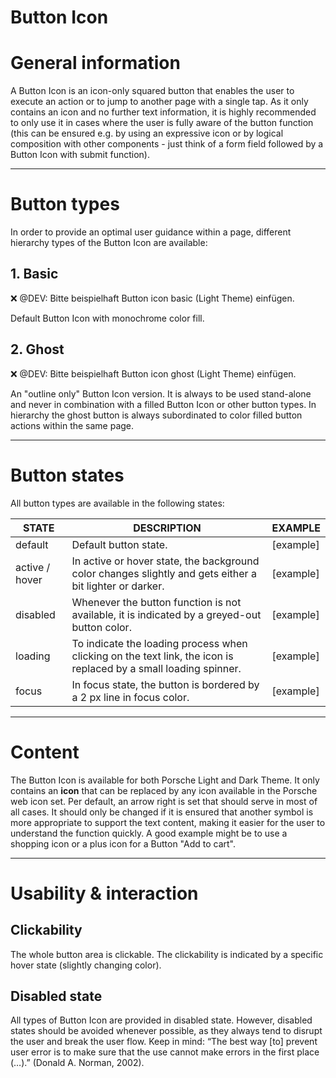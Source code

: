 # Button Icon

# General information

A Button Icon is an icon-only squared button that enables the user to execute an action or to jump to another page with a single tap. As it only contains an icon and no further text information, it is highly recommended to only use it in cases where the user is fully aware of the button function (this can be ensured e.g. by using an expressive icon or by logical composition with other components - just think of a form field followed by a Button Icon with submit function).

---

# Button types

In order to provide an optimal user guidance within a page, different hierarchy types of the Button Icon are available:

## 1. Basic

❌  @DEV: Bitte beispielhaft Button icon basic (Light Theme) einfügen.

Default Button Icon with monochrome color fill.

## 2. Ghost

❌  @DEV: Bitte beispielhaft Button icon ghost (Light Theme) einfügen.

An "outline only" Button Icon version. It is always to be used stand-alone and never in combination with a filled Button Icon or other button types. In hierarchy the ghost button is always subordinated to color filled button actions within the same page.

---

# Button states

All button types are available in the following states:

| STATE | DESCRIPTION | EXAMPLE |
|----|----|----|
| default | Default button state. | [example] |
| active / hover | In active or hover state, the background color changes slightly and gets either a bit lighter or darker. | [example] |
| disabled | Whenever the button function is not available, it is indicated by a greyed-out button color. | [example] |
| loading | To indicate the loading process when clicking on the text link, the icon is replaced by a small loading spinner. | [example] |
| focus | In focus state, the button is bordered by a 2 px line in focus color. | [example] |

---

# Content

The Button Icon is available for both Porsche Light and Dark Theme. It only contains an **icon** that can be replaced by any icon available in the Porsche web icon set. Per default, an arrow right is set that should serve in most of all cases. It should only be changed if it is ensured that another symbol is more appropriate to support the text content, making it easier for the user to understand the function quickly. A good example might be to use a shopping icon or a plus icon for a Button "Add to cart". 

---

# Usability & interaction

## Clickability

The whole button area is clickable. The clickability is indicated by a specific hover state (slightly changing color).

## Disabled state

All types of Button Icon are provided in disabled state. However, disabled states should be avoided whenever possible, as they always tend to disrupt the user and break the user flow. Keep in mind: “The best way [to] prevent user error is to make sure that the use cannot make errors in the first place (…).” (Donald A. Norman, 2002).